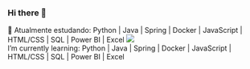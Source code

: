 ### Hi there 👋

🌱 Atualmente estudando: Python | Java | Spring | Docker | JavaScript | HTML/CSS | SQL | Power BI | Excel 
<img src="https://skillicons.dev/icons?i=py,js,mysql,html,css,,arduino,raspberrypi,,bash,blender" />
<br>
       I’m currently learning: Python | Java | Spring | Docker | JavaScript | HTML/CSS | SQL | Power BI | Excel
       
<!--
**PedroCarpe/PedroCarpe** is a ✨ _special_ ✨ repository because its `README.md` (this file) appears on your GitHub profile.
